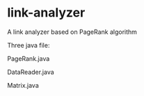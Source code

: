 # link-analyzer

A link analyzer based on PageRank algorithm

Three java file:

PageRank.java 

DataReader.java

Matrix.java
